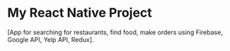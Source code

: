 # My React Native Project

[App for searching for restaurants, find food, make orders using Firebase, Google API, Yelp API, Redux].

